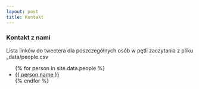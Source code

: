 ```yaml
---
layout: post
title: Kontakt
---
```


### Kontakt z nami

Lista linków do tweetera dla poszczegółnych osób w pętli zaczytania z pliku _data/people.csv

<ul>
{% for person in site.data.people %}
  <li>
    <a href="https://twitter.com/{{ person.twitter }}">
      {{ person.name }}
    </a>
  </li>
{% endfor %}
</ul>